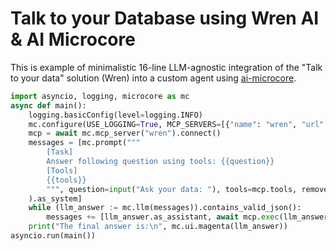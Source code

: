 # Talk to your Database using Wren AI & AI Microcore

This is example of minimalistic 16-line LLM-agnostic integration of the "Talk to your data" 
solution (Wren) into a custom agent using
[ai-microcore](https://github.com/Nayjest/ai-microcore).

```python
import asyncio, logging, microcore as mc
async def main():
    logging.basicConfig(level=logging.INFO)
    mc.configure(USE_LOGGING=True, MCP_SERVERS=[{"name": "wren", "url": "ws://localhost:8000/mcp/"}])
    mcp = await mc.mcp_server("wren").connect()
    messages = [mc.prompt("""
        [Task]
        Answer following question using tools: {{question}}
        [Tools]
        {{tools}}
        """, question=input("Ask your data: "), tools=mcp.tools, remove_indent=True
    ).as_system]
    while (llm_answer := mc.llm(messages)).contains_valid_json():
        messages += [llm_answer.as_assistant, await mcp.exec(llm_answer)]
    print("The final answer is:\n", mc.ui.magenta(llm_answer))
asyncio.run(main())
```